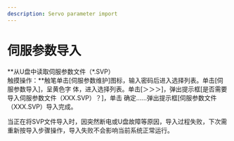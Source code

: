 ```yaml
---
description: Servo parameter import
---
```


# 伺服参数导入

**从U盘中读取伺服参数文件（\*.SVP）   
触摸操作：**触笔单击\[伺服参数维护\]图标，输入密码后进入选择列表。单击\[伺服参数导入\]，呈黄色字 体，进入选择列表。单击\[＞＞＞\]，弹出提示框\[是否需要导入伺服参数文件（XXX.SVP）？\]，单击 确定......弹出提示框\[伺服参数文件（XXX.SVP）导入完成。 

当正在将SVP文件导入时，因突然断电或U盘故障等原因，导入过程失败，下次需重新按导入步骤操作，导入失败不会影响当前系统正常运行。

